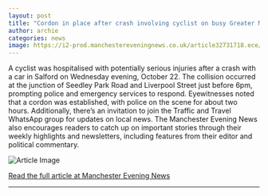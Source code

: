 ```yaml
---
layout: post
title: "Cordon in place after crash involving cyclist on busy Greater Manchester road"
author: archie
categories: news
image: https://i2-prod.manchestereveningnews.co.uk/article32731718.ece/ALTERNATES/s1200/0_Liverpool-Street-crash-Salford.jpg
---
```

A cyclist was hospitalised with potentially serious injuries after a crash with a car in Salford on Wednesday evening, October 22. The collision occurred at the junction of Seedley Park Road and Liverpool Street just before 6pm, prompting police and emergency services to respond. Eyewitnesses noted that a cordon was established, with police on the scene for about two hours. Additionally, there’s an invitation to join the Traffic and Travel WhatsApp group for updates on local news. The Manchester Evening News also encourages readers to catch up on important stories through their weekly highlights and newsletters, including features from their editor and political commentary.

![Article Image](https://i2-prod.manchestereveningnews.co.uk/article32731718.ece/ALTERNATES/s1200/0_Liverpool-Street-crash-Salford.jpg)

[Read the full article at Manchester Evening News](https://www.manchestereveningnews.co.uk/news/greater-manchester-news/cordon-place-after-crash-involving-32731720)

---
